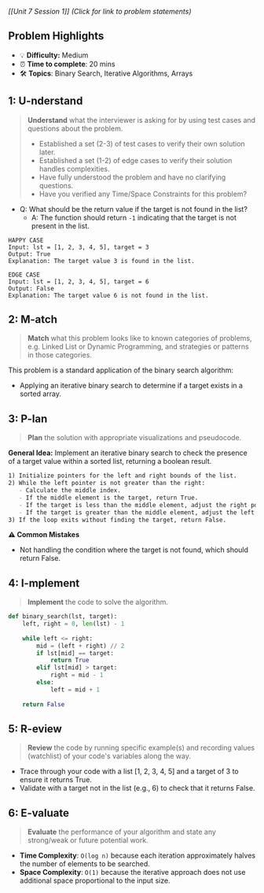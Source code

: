 *[[Unit 7 Session 1]] (Click for link to problem statements)*

## Problem Highlights

* 💡 **Difficulty:** Medium
* ⏰ **Time to complete**: 20 mins
* 🛠️ **Topics**: Binary Search, Iterative Algorithms, Arrays
    
## 1: U-nderstand
 
> **Understand** what the interviewer is asking for by using test cases and questions about the problem.
> - Established a set (2-3) of test cases to verify their own solution later.
> - Established a set (1-2) of edge cases to verify their solution handles complexities.
> - Have fully understood the problem and have no clarifying questions.
> - Have you verified any Time/Space Constraints for this problem?

- Q: What should be the return value if the target is not found in the list?
  - A: The function should return `-1` indicating that the target is not present in the list.

```
HAPPY CASE
Input: lst = [1, 2, 3, 4, 5], target = 3
Output: True
Explanation: The target value 3 is found in the list.

EDGE CASE
Input: lst = [1, 2, 3, 4, 5], target = 6
Output: False
Explanation: The target value 6 is not found in the list.
```
    
## 2: M-atch

> **Match** what this problem looks like to known categories of problems, e.g. Linked List or Dynamic Programming, and strategies or patterns in those categories.

This problem is a standard application of the binary search algorithm:

- Applying an iterative binary search to determine if a target exists in a sorted array.

## 3: P-lan

> **Plan** the solution with appropriate visualizations and pseudocode.

**General Idea:** Implement an iterative binary search to check the presence of a target value within a sorted list, returning a boolean result.

```markdown
1) Initialize pointers for the left and right bounds of the list.
2) While the left pointer is not greater than the right:
   - Calculate the middle index.
   - If the middle element is the target, return True.
   - If the target is less than the middle element, adjust the right pointer to narrow the search to the left half.
   - If the target is greater than the middle element, adjust the left pointer to narrow the search to the right half.
3) If the loop exits without finding the target, return False.
```

**⚠️ Common Mistakes**

- Not handling the condition where the target is not found, which should return False.

## 4: I-mplement

> **Implement** the code to solve the algorithm.

```python
def binary_search(lst, target):
    left, right = 0, len(lst) - 1
    
    while left <= right:
        mid = (left + right) // 2
        if lst[mid] == target:
            return True
        elif lst[mid] > target:
            right = mid - 1
        else:
            left = mid + 1
    
    return False
```
    
## 5: R-eview

> **Review** the code by running specific example(s) and recording values (watchlist) of your code's variables along the way.

- Trace through your code with a list [1, 2, 3, 4, 5] and a target of 3 to ensure it returns True.
- Validate with a target not in the list (e.g., 6) to check that it returns False.

## 6: E-valuate

> **Evaluate** the performance of your algorithm and state any strong/weak or future potential work.

* **Time Complexity**: `O(log n)` because each iteration approximately halves the number of elements to be searched.
* **Space Complexity**: `O(1)` because the iterative approach does not use additional space proportional to the input size.
